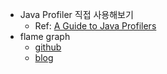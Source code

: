 - Java Profiler 직접 사용해보기
  - Ref: [A Guide to Java Profilers](https://www.baeldung.com/java-profilers)
- flame graph
  - [github](https://github.com/brendangregg/FlameGraph)
  - [blog](https://netflixtechblog.com/java-in-flames-e763b3d32166)
